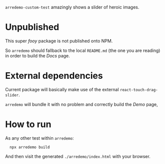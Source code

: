 `arredemo-custom-test` amazingly shows a slider of heroic images.

# Unpublished

This super _fooy_ package is not published onto NPM. 

So `arredemo` should fallback to the local `README.md` (the one you are reading)
in order to build the *Docs* page.

# External dependencies

Current package will basically make use of the external `react-touch-drag-slider`.

`arredemo` will bundle it with no problem and correctly build the *Demo* page,

# How to run

As any other test within `arredemo`:

```
  npx arredemo build
```

And then visit the generated `./arredemo/index.html` with your browser.